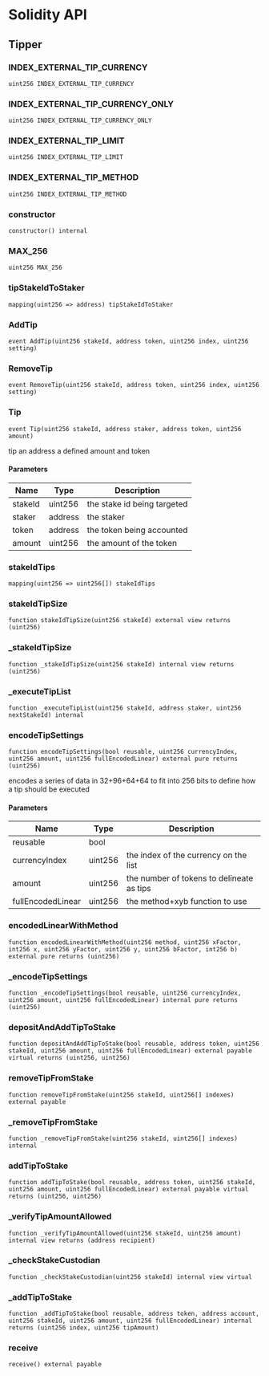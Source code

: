 # Solidity API

## Tipper

### INDEX_EXTERNAL_TIP_CURRENCY

```solidity
uint256 INDEX_EXTERNAL_TIP_CURRENCY
```

### INDEX_EXTERNAL_TIP_CURRENCY_ONLY

```solidity
uint256 INDEX_EXTERNAL_TIP_CURRENCY_ONLY
```

### INDEX_EXTERNAL_TIP_LIMIT

```solidity
uint256 INDEX_EXTERNAL_TIP_LIMIT
```

### INDEX_EXTERNAL_TIP_METHOD

```solidity
uint256 INDEX_EXTERNAL_TIP_METHOD
```

### constructor

```solidity
constructor() internal
```

### MAX_256

```solidity
uint256 MAX_256
```

### tipStakeIdToStaker

```solidity
mapping(uint256 => address) tipStakeIdToStaker
```

### AddTip

```solidity
event AddTip(uint256 stakeId, address token, uint256 index, uint256 setting)
```

### RemoveTip

```solidity
event RemoveTip(uint256 stakeId, address token, uint256 index, uint256 setting)
```

### Tip

```solidity
event Tip(uint256 stakeId, address staker, address token, uint256 amount)
```

tip an address a defined amount and token

#### Parameters

| Name | Type | Description |
| ---- | ---- | ----------- |
| stakeId | uint256 | the stake id being targeted |
| staker | address | the staker |
| token | address | the token being accounted |
| amount | uint256 | the amount of the token |

### stakeIdTips

```solidity
mapping(uint256 => uint256[]) stakeIdTips
```

### stakeIdTipSize

```solidity
function stakeIdTipSize(uint256 stakeId) external view returns (uint256)
```

### _stakeIdTipSize

```solidity
function _stakeIdTipSize(uint256 stakeId) internal view returns (uint256)
```

### _executeTipList

```solidity
function _executeTipList(uint256 stakeId, address staker, uint256 nextStakeId) internal
```

### encodeTipSettings

```solidity
function encodeTipSettings(bool reusable, uint256 currencyIndex, uint256 amount, uint256 fullEncodedLinear) external pure returns (uint256)
```

encodes a series of data in 32+96+64+64 to fit into 256 bits to define
how a tip should be executed

#### Parameters

| Name | Type | Description |
| ---- | ---- | ----------- |
| reusable | bool |  |
| currencyIndex | uint256 | the index of the currency on the list |
| amount | uint256 | the number of tokens to delineate as tips |
| fullEncodedLinear | uint256 | the method+xyb function to use |

### encodedLinearWithMethod

```solidity
function encodedLinearWithMethod(uint256 method, uint256 xFactor, int256 x, uint256 yFactor, uint256 y, uint256 bFactor, int256 b) external pure returns (uint256)
```

### _encodeTipSettings

```solidity
function _encodeTipSettings(bool reusable, uint256 currencyIndex, uint256 amount, uint256 fullEncodedLinear) internal pure returns (uint256)
```

### depositAndAddTipToStake

```solidity
function depositAndAddTipToStake(bool reusable, address token, uint256 stakeId, uint256 amount, uint256 fullEncodedLinear) external payable virtual returns (uint256, uint256)
```

### removeTipFromStake

```solidity
function removeTipFromStake(uint256 stakeId, uint256[] indexes) external payable
```

### _removeTipFromStake

```solidity
function _removeTipFromStake(uint256 stakeId, uint256[] indexes) internal
```

### addTipToStake

```solidity
function addTipToStake(bool reusable, address token, uint256 stakeId, uint256 amount, uint256 fullEncodedLinear) external payable virtual returns (uint256, uint256)
```

### _verifyTipAmountAllowed

```solidity
function _verifyTipAmountAllowed(uint256 stakeId, uint256 amount) internal view returns (address recipient)
```

### _checkStakeCustodian

```solidity
function _checkStakeCustodian(uint256 stakeId) internal view virtual
```

### _addTipToStake

```solidity
function _addTipToStake(bool reusable, address token, address account, uint256 stakeId, uint256 amount, uint256 fullEncodedLinear) internal returns (uint256 index, uint256 tipAmount)
```

### receive

```solidity
receive() external payable
```

